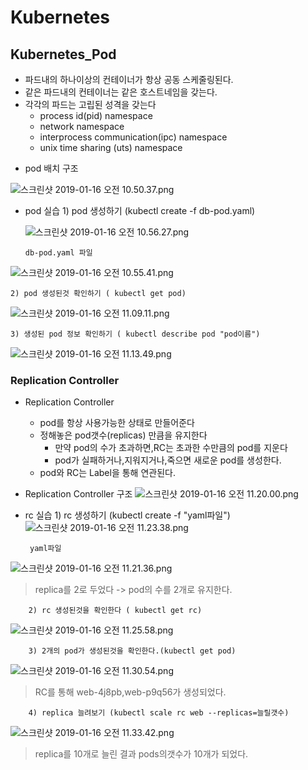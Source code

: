 
# Kubernetes
## Kubernetes_Pod
- 파드내의 하나이상의 컨테이너가 항상 공동 스케줄링된다.
- 같은 파드내의 컨테이너는 같은 호스트네임을 갖는다.
- 각각의 파드는 고립된 성격을 갖는다
   - process id(pid) namespace
   - network namespace
   - interprocess communication(ipc) namespace
   - unix time sharing (uts) namespace

* pod 배치 구조  

![스크린샷 2019-01-16 오전 10.50.37.png](https://s3-ap-northeast-1.amazonaws.com/torchpad-production/wikis/10853/uGJIWneVTj6oh2RQk12x_%E1%84%89%E1%85%B3%E1%84%8F%E1%85%B3%E1%84%85%E1%85%B5%E1%86%AB%E1%84%89%E1%85%A3%E1%86%BA%202019-01-16%20%E1%84%8B%E1%85%A9%E1%84%8C%E1%85%A5%E1%86%AB%2010.50.37.png)


* pod 실습
	  1) pod 생성하기 (kubectl create -f db-pod.yaml)
    
     ![스크린샷 2019-01-16 오전 10.56.27.png](https://s3-ap-northeast-1.amazonaws.com/torchpad-production/wikis/10853/oVrlhFS6i1zapM5xr7oA_%E1%84%89%E1%85%B3%E1%84%8F%E1%85%B3%E1%84%85%E1%85%B5%E1%86%AB%E1%84%89%E1%85%A3%E1%86%BA%202019-01-16%20%E1%84%8B%E1%85%A9%E1%84%8C%E1%85%A5%E1%86%AB%2010.56.27.png)  
    
      db-pod.yaml 파일
![스크린샷 2019-01-16 오전 10.55.41.png](https://s3-ap-northeast-1.amazonaws.com/torchpad-production/wikis/10853/ZQMHnieGR6ij9WgUS0i8_%E1%84%89%E1%85%B3%E1%84%8F%E1%85%B3%E1%84%85%E1%85%B5%E1%86%AB%E1%84%89%E1%85%A3%E1%86%BA%202019-01-16%20%E1%84%8B%E1%85%A9%E1%84%8C%E1%85%A5%E1%86%AB%2010.55.41.png)

    2) pod 생성된것 확인하기 ( kubectl get pod)
![스크린샷 2019-01-16 오전 11.09.11.png](https://s3-ap-northeast-1.amazonaws.com/torchpad-production/wikis/10853/HDjQeRQKRlmxowRsOZ3A_%E1%84%89%E1%85%B3%E1%84%8F%E1%85%B3%E1%84%85%E1%85%B5%E1%86%AB%E1%84%89%E1%85%A3%E1%86%BA%202019-01-16%20%E1%84%8B%E1%85%A9%E1%84%8C%E1%85%A5%E1%86%AB%2011.09.11.png)
    
    3) 생성된 pod 정보 확인하기 ( kubectl describe pod "pod이름")
![스크린샷 2019-01-16 오전 11.13.49.png](https://s3-ap-northeast-1.amazonaws.com/torchpad-production/wikis/10853/pKhAve80Q0SeT9FfYJdc_%E1%84%89%E1%85%B3%E1%84%8F%E1%85%B3%E1%84%85%E1%85%B5%E1%86%AB%E1%84%89%E1%85%A3%E1%86%BA%202019-01-16%20%E1%84%8B%E1%85%A9%E1%84%8C%E1%85%A5%E1%86%AB%2011.13.49.png)


### Replication Controller
* Replication Controller
    * pod를 항상 사용가능한 상태로 만들어준다
    * 정해놓은 pod갯수(replicas) 만큼을 유지한다
       * 만약 pod의 수가 초과하면,RC는 초과한 수만큼의 pod를 지운다
       * pod가 실패하거나,지워지거나,죽으면 새로운 pod를 생성한다.
    * pod와 RC는 Label을 통해 연관된다.

* Replication Controller 구조
![스크린샷 2019-01-16 오전 11.20.00.png](https://s3-ap-northeast-1.amazonaws.com/torchpad-production/wikis/10853/jbQIkEFRpCBXLcSoNh0Y_%E1%84%89%E1%85%B3%E1%84%8F%E1%85%B3%E1%84%85%E1%85%B5%E1%86%AB%E1%84%89%E1%85%A3%E1%86%BA%202019-01-16%20%E1%84%8B%E1%85%A9%E1%84%8C%E1%85%A5%E1%86%AB%2011.20.00.png)

 * rc 실습
     	1) rc 생성하기  (kubectl create -f "yaml파일")
![스크린샷 2019-01-16 오전 11.23.38.png](https://s3-ap-northeast-1.amazonaws.com/torchpad-production/wikis/10853/dp5NeZumT7mJee8CyxoY_%E1%84%89%E1%85%B3%E1%84%8F%E1%85%B3%E1%84%85%E1%85%B5%E1%86%AB%E1%84%89%E1%85%A3%E1%86%BA%202019-01-16%20%E1%84%8B%E1%85%A9%E1%84%8C%E1%85%A5%E1%86%AB%2011.23.38.png)

        yaml파일
![스크린샷 2019-01-16 오전 11.21.36.png](https://s3-ap-northeast-1.amazonaws.com/torchpad-production/wikis/10853/xSAgoCgRuS27qTAUudQW_%E1%84%89%E1%85%B3%E1%84%8F%E1%85%B3%E1%84%85%E1%85%B5%E1%86%AB%E1%84%89%E1%85%A3%E1%86%BA%202019-01-16%20%E1%84%8B%E1%85%A9%E1%84%8C%E1%85%A5%E1%86%AB%2011.21.36.png)
   > replica를 2로 두었다 -> pod의 수를 2개로 유지한다.
   
   
        2) rc 생성된것을 확인한다 ( kubectl get rc)
![스크린샷 2019-01-16 오전 11.25.58.png](https://s3-ap-northeast-1.amazonaws.com/torchpad-production/wikis/10853/E3aDTGPTzqMw4aa1mIsZ_%E1%84%89%E1%85%B3%E1%84%8F%E1%85%B3%E1%84%85%E1%85%B5%E1%86%AB%E1%84%89%E1%85%A3%E1%86%BA%202019-01-16%20%E1%84%8B%E1%85%A9%E1%84%8C%E1%85%A5%E1%86%AB%2011.25.58.png)

        3) 2개의 pod가 생성된것을 확인한다.(kubectl get pod)
![스크린샷 2019-01-16 오전 11.30.54.png](https://s3-ap-northeast-1.amazonaws.com/torchpad-production/wikis/10853/Lxhzi3OoQHe32dk6LH7U_%E1%84%89%E1%85%B3%E1%84%8F%E1%85%B3%E1%84%85%E1%85%B5%E1%86%AB%E1%84%89%E1%85%A3%E1%86%BA%202019-01-16%20%E1%84%8B%E1%85%A9%E1%84%8C%E1%85%A5%E1%86%AB%2011.30.54.png)
> RC를 통해 web-4j8pb,web-p9q56가 생성되었다.

        4) replica 늘려보기 (kubectl scale rc web --replicas=늘릴갯수)
![스크린샷 2019-01-16 오전 11.33.42.png](https://s3-ap-northeast-1.amazonaws.com/torchpad-production/wikis/10853/Wpvq4hsDRmytwtigJlTW_%E1%84%89%E1%85%B3%E1%84%8F%E1%85%B3%E1%84%85%E1%85%B5%E1%86%AB%E1%84%89%E1%85%A3%E1%86%BA%202019-01-16%20%E1%84%8B%E1%85%A9%E1%84%8C%E1%85%A5%E1%86%AB%2011.33.42.png)
> replica를 10개로 늘린 결과  pods의갯수가 10개가 되었다.

